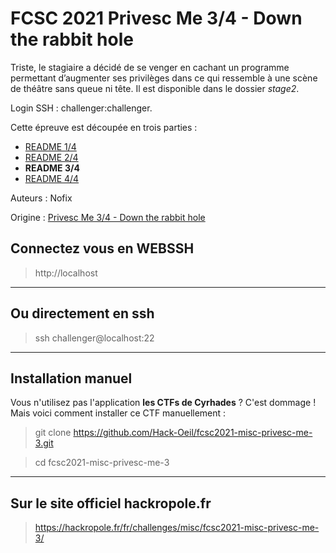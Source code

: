 # FCSC 2021 Privesc Me 3/4 - Down the rabbit hole

Triste, le stagiaire a décidé de se venger en cachant un programme permettant d’augmenter ses privilèges dans ce qui ressemble à une scène de théâtre sans queue ni tête. Il est disponible dans le dossier *stage2*.

Login SSH : challenger:challenger.

Cette épreuve est découpée en trois parties :
- [README 1/4](README_1_4.md)
- [README 2/4](README_2_4.md)
- **README 3/4**
- [README 4/4](README_4_4.md)


Auteurs : Nofix

Origine : [Privesc Me 3/4 - Down the rabbit hole](https://hackropole.fr/fr/challenges/misc/fcsc2021-misc-privesc-me-3/)


## Connectez vous en WEBSSH
> http://localhost


-----------

## Ou directement en ssh
> ssh challenger@localhost:22

-----------

## Installation manuel
Vous n'utilisez pas l'application **les CTFs de Cyrhades** ? C'est dommage !
Mais voici comment installer ce CTF manuellement :

> git clone https://github.com/Hack-Oeil/fcsc2021-misc-privesc-me-3.git

> cd fcsc2021-misc-privesc-me-3


-----------

## Sur le site officiel hackropole.fr
> https://hackropole.fr/fr/challenges/misc/fcsc2021-misc-privesc-me-3/